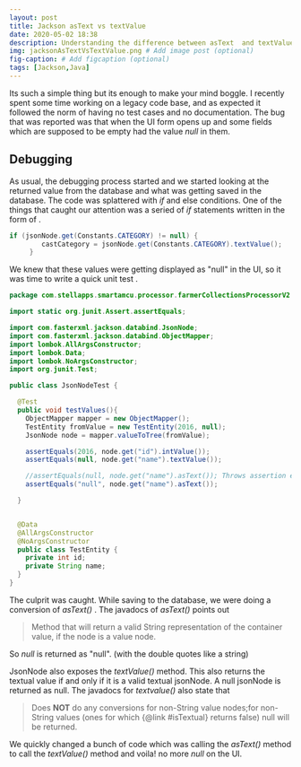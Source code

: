 ```yaml
---
layout: post
title: Jackson asText vs textValue
date: 2020-05-02 18:38 
description: Understanding the difference between asText  and textValue
img: jacksonAsTextVsTextValue.png # Add image post (optional)
fig-caption: # Add figcaption (optional)
tags: [Jackson,Java]
---
```


Its such a simple thing but its enough to make your mind boggle. I recently spent some time working on a legacy code base, and as expected it followed the norm of having no test cases and no documentation. The bug that was reported was that when the UI form opens up and some fields which are supposed to be empty had the value *null* in them. 

## Debugging

As usual, the debugging process started and we started looking at the returned value from the database and what was getting saved in the database. The code was splattered with *if* and else conditions. One of the things that caught our attention was a seried of  *if* statements written in the form of .

```java
if (jsonNode.get(Constants.CATEGORY) != null) {
        castCategory = jsonNode.get(Constants.CATEGORY).textValue();
     }
```

We knew that these values were getting displayed as "null" in the UI, so it was time to write a quick unit test . 

```java
package com.stellapps.smartamcu.processor.farmerCollectionsProcessorV2.validators;

import static org.junit.Assert.assertEquals;

import com.fasterxml.jackson.databind.JsonNode;
import com.fasterxml.jackson.databind.ObjectMapper;
import lombok.AllArgsConstructor;
import lombok.Data;
import lombok.NoArgsConstructor;
import org.junit.Test;

public class JsonNodeTest {

  @Test
  public void testValues(){
    ObjectMapper mapper = new ObjectMapper();
    TestEntity fromValue = new TestEntity(2016, null);
    JsonNode node = mapper.valueToTree(fromValue);

    assertEquals(2016, node.get("id").intValue());
    assertEquals(null, node.get("name").textValue());

    //assertEquals(null, node.get("name").asText()); Throws assertion error
    assertEquals("null", node.get("name").asText());

  }


  @Data
  @AllArgsConstructor
  @NoArgsConstructor
  public class TestEntity {
    private int id;
    private String name;
  }
}

```

The culprit was caught. While saving to the database, we were doing a conversion of *asText()* . The javadocs of *asText()* points out 

>Method that will return a valid String representation of the container value, if the node is a value node.

So *null* is returned as "null". (with the double quotes like a string)

JsonNode also exposes the *textValue()* method. This also returns the textual value if and only if it is a valid textual jsonNode. A null jsonNode is returned as null. The javadocs for *textvalue()* also state that 

>Does **NOT** do any conversions for non-String value nodes;for non-String values (ones for which {@link #isTextual} returns false) null will be returned.

We quickly changed a bunch of code which was calling the *asText()* method to call the *textValue()* method and voila! no more *null* on the UI. 
